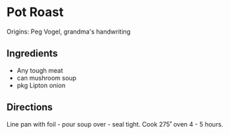 # Pot Roast

Origins: Peg Vogel, grandma's handwriting

## Ingredients

- Any tough meat
- can mushroom soup
- pkg Lipton onion

## Directions

Line pan with foil - pour soup over - seal tight. Cook 275˚ oven 4 - 5 hours.